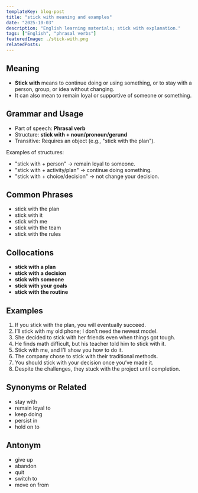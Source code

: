 ```yaml
---
templateKey: blog-post
title: "stick with meaning and examples"
date: "2025-10-03"
description: "English learning materials; stick with explanation."
tags: ["English", "phrasal verbs"]
featuredImage: ./stick-with.png
relatedPosts:
---
```


## Meaning

- **Stick with** means to continue doing or using something, or to stay with a person, group, or idea without changing.
- It can also mean to remain loyal or supportive of someone or something.

## Grammar and Usage

- Part of speech: **Phrasal verb**
- Structure: **stick with + noun/pronoun/gerund**
- Transitive: Requires an object (e.g., "stick with the plan").

Examples of structures:

- "stick with + person" → remain loyal to someone.
- "stick with + activity/plan" → continue doing something.
- "stick with + choice/decision" → not change your decision.

## Common Phrases

- stick with the plan
- stick with it
- stick with me
- stick with the team
- stick with the rules

## Collocations

- **stick with a plan**
- **stick with a decision**
- **stick with someone**
- **stick with your goals**
- **stick with the routine**

## Examples

1. If you stick with the plan, you will eventually succeed.
2. I’ll stick with my old phone; I don’t need the newest model.
3. She decided to stick with her friends even when things got tough.
4. He finds math difficult, but his teacher told him to stick with it.
5. Stick with me, and I’ll show you how to do it.
6. The company chose to stick with their traditional methods.
7. You should stick with your decision once you’ve made it.
8. Despite the challenges, they stuck with the project until completion.

## Synonyms or Related

- stay with
- remain loyal to
- keep doing
- persist in
- hold on to

## Antonym

- give up
- abandon
- quit
- switch to
- move on from

